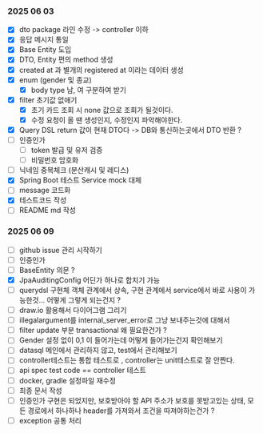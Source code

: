 ### 2025 06 03
- [X] dto package 라인 수정 -> controller 이하
- [X] 응답 메시지 통일
- [X] Base Entity 도입
- [X] DTO, Entity 편의 method 생성
- [X] created at 과 별개의 registered at 이라는 데이터 생성
- [X] enum (gender 및 종교)
  - [X] body type 남, 여 구분하여 받기
- [X] filter 초기값 없애기
  - [X] 초기 카드 조회 시 none 값으로 조회가 될것이다.
  - [X] 수정 요청이 올 땐 생성인지, 수정인지 파악해야한다.
- [X] Query DSL return 값이 현재 DTO다 -> DB와 통신하는곳에서 DTO 반환 ?
- [ ] 인증인가
  - [ ] token 발급 및 유저 검증
  - [ ] 비밀번호 암호화
- [ ] 닉네임 중복체크 (분산캐시 및 레디스)
- [X] Spring Boot 테스트 Service mock 대체
- [ ] message 코드화
- [X] 테스트코드 작성
- [ ] README md 작성

### 2025 06 09
- [ ] github issue 관리 시작하기
- [ ] 인증인가
- [ ] BaseEntity 의문 ?
- [X] JpaAuditingConfig 어딘가 하나로 합치기 가능
- [ ] querydsl 구현체 객체 관계에서 상속, 구현 관계에서 service에서 바로 사용이 가능한것... 어떻게 그렇게 되는건지 ?
- [ ] draw.io 활용해서 다이어그램 그리기
- [ ] illegalargument를 internal_server_error로 그냥 보내주는것에 대해서
- [ ] filter update 부분 transactional 왜 필요한건가 ?
- [ ] Gender 설정 없이 0,1 이 들어가는데 어떻게 들어가는건지 확인해보기
- [ ] datasql 메인에서 관리하지 않고, test에서 관리해보기
- [ ] controller테스트는 통합 테스트로 , controller는 unit테스트로 잘 안짠다.
- [ ] api spec test code == controller 테스트
- [ ] docker, gradle 설정파일 재수정
- [ ] 최종 문서 작성
- [ ] 인증인가 구현은 되었지만, 보호받아야 할 API 주소가 보호를 못받고있는 상태, 모든 경로에서 하나하나 header를 가져와서 조건을 따져야하는건가 ?
- [ ] exception 공통 처리
